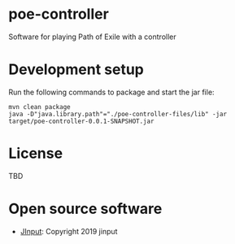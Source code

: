 # poe-controller
Software for playing Path of Exile with a controller








# Development setup

Run the following commands to package and start the jar file: 

```
mvn clean package
java -D"java.library.path"="./poe-controller-files/lib" -jar target/poe-controller-0.0.1-SNAPSHOT.jar
```


# License

TBD


# Open source software

- [JInput](https://jinput.github.io/jinput/): Copyright 2019 jinput
